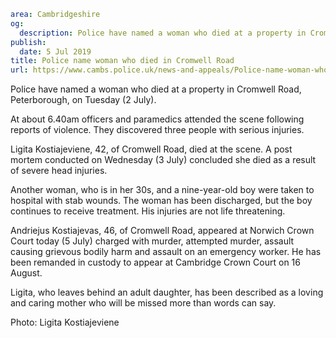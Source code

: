 ```yaml
area: Cambridgeshire
og:
  description: Police have named a woman who died at a property in Cromwell Road, Peterborough, on Tuesday (2 July).
publish:
  date: 5 Jul 2019
title: Police name woman who died in Cromwell Road
url: https://www.cambs.police.uk/news-and-appeals/Police-name-woman-who-died-in-Cromwell-Road
```

Police have named a woman who died at a property in Cromwell Road, Peterborough, on Tuesday (2 July).

At about 6.40am officers and paramedics attended the scene following reports of violence. They discovered three people with serious injuries.

Ligita Kostiajeviene, 42, of Cromwell Road, died at the scene. A post mortem conducted on Wednesday (3 July) concluded she died as a result of severe head injuries.

Another woman, who is in her 30s, and a nine-year-old boy were taken to hospital with stab wounds. The woman has been discharged, but the boy continues to receive treatment. His injuries are not life threatening.

Andriejus Kostiajevas, 46, of Cromwell Road, appeared at Norwich Crown Court today (5 July) charged with murder, attempted murder, assault causing grievous bodily harm and assault on an emergency worker. He has been remanded in custody to appear at Cambridge Crown Court on 16 August.

Ligita, who leaves behind an adult daughter, has been described as a loving and caring mother who will be missed more than words can say.

Photo: Ligita Kostiajeviene
